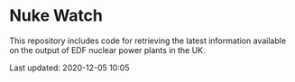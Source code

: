 # Nuke Watch

This repository includes code for retrieving the latest information available on the output of EDF nuclear power plants in the UK.

Last updated: 2020-12-05 10:05